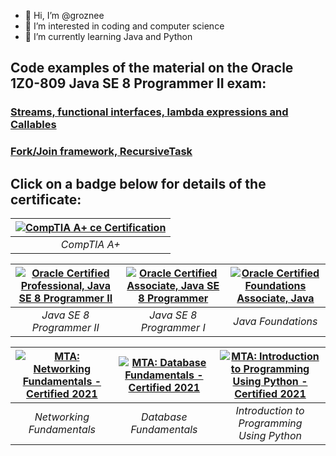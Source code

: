 - 👋 Hi, I’m @groznee
- 👀 I’m interested in coding and computer science
- 🌱 I’m currently learning Java and Python

## Code examples of the material on the Oracle 1Z0-809 Java SE 8 Programmer II exam: <!-- omit in toc -->

### [Streams, functional interfaces, lambda expressions and Callables](java_se8_streams_demo.java)  
### [Fork/Join framework, RecursiveTask](java_se8_fork_join_demo.java)


<!-- omit in toc -->
## Click on a badge below for details of the certificate:


<!--START_SECTION:badges-->

| [![CompTIA A+ ce Certification](https://images.credly.com/size/170x170/images/63482325-a0d6-4f64-ae75-f5f33922c7d0/CompTIA_A_2Bce.png)](https://www.credly.com/badges/b20b7b9e-4d89-4ade-8415-ae323c4b7246 "CompTIA A+ ce Certification") | 
| :---: |
| _CompTIA A+_ |

| [![Oracle Certified Professional, Java SE 8 Programmer II](https://images.credly.com/size/170x170/images/3e1a7290-fade-4be4-9bcd-1a7743294a81/Oracle_Professional_Badge__1_.png)](https://catalog-education.oracle.com/pls/certview/sharebadge?id=0A79ADD73499EED1668DD2414314094484A496D9224A0F0B4DB2F8702E593221 "Oracle Certified Professional, Java SE 8 Programmer II") | [![Oracle Certified Associate, Java SE 8 Programmer](https://images.credly.com/size/170x170/images/a9848abf-f8bd-474d-a9b4-6086da11a916/Oracle_Associates_Badge__1_.png)](http://www.credly.com/badges/5ff274e2-3990-494f-89de-0a4f3668a77a "Oracle Certified Associate, Java SE 8 Programmer") | [![Oracle Certified Foundations Associate, Java](https://images.credly.com/size/170x170/images/aeada4ab-bd8f-4c3c-bf4a-a9f2f4e04dd2/02a_Java_Foundations_Associate.png)](http://www.credly.com/badges/8803d57d-fc98-4c3a-bb3a-e3b0248c27d8 "Oracle Certified Foundations Associate, Java") |
| :---: | :---: | :---: |
| _Java SE 8 Programmer II_ | _Java SE 8 Programmer I_ | _Java Foundations_ |






| [![MTA: Networking Fundamentals - Certified 2021](https://images.credly.com/size/140x140/images/2feaf613-be86-4d79-9cf8-c7aef82031c7/MTA-Networking_Fundamentals-600x600.png)](http://www.credly.com/badges/1de9dd8b-8ff3-4af3-b310-ac2704370e2d "MTA: Networking Fundamentals - Certified 2021") | [![MTA: Database Fundamentals - Certified 2021](https://images.credly.com/size/140x140/images/bcce29de-388a-421e-aa4e-49d08e5f6b8c/MTA-Database_Fundamentals-600x600.png)](http://www.credly.com/badges/0cfeef31-ae1a-4da9-b41b-6c433463068c "MTA: Database Fundamentals - Certified 2021") | [![MTA: Introduction to Programming Using Python - Certified 2021](https://images.credly.com/size/140x140/images/ebfba101-5b78-49b6-903a-ac9ad518fe8a/MTA-Introduction_to_Programming_Using_Python-600x600.png)](http://www.credly.com/badges/178d1cb9-88a7-47dc-9c92-fd20475d6298 "MTA: Introduction to Programming Using Python - Certified 2021") |
| :---: | :---: | :---: |
| _Networking Fundamentals_ | _Database Fundamentals_ |  _Introduction to <br/> Programming <br/> Using Python_ |



<!--END_SECTION:badges-->

<!---
groznee/groznee is a ✨ special ✨ repository because its `README.md` (this file) appears on your GitHub profile.
You can click the Preview link to take a look at your changes.
--->
